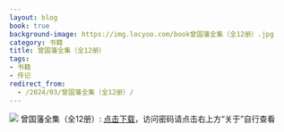 ```yaml
---
layout: blog
book: true
background-image: https://img.locyoo.com/book曾国藩全集（全12册）.jpg
category: 书籍
title: 曾国藩全集（全12册）
tags:
- 书籍
- 传记
redirect_from:
  - /2024/03/曾国藩全集（全12册）/
---
```

![](https://img.locyoo.com/book曾国藩全集（全12册）.jpg)
曾国藩全集（全12册）: <a name = "ref1" href="https://url18.ctfile.com/f/50983618-1334550292-0fada7?p=3619">点击下载</a>，访问密码请点击右上方“关于”自行查看